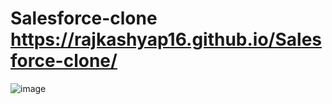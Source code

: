 # Salesforce-clone  https://rajkashyap16.github.io/Salesforce-clone/
![image](https://github.com/rajkashyap16/Salesforce-clone/assets/78655730/48ff5af2-b602-41f3-9ea2-33cfe2541627)
